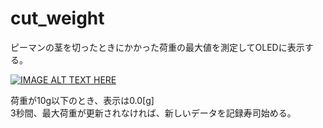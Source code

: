 # cut_weight

ピーマンの茎を切ったときにかかった荷重の最大値を測定してOLEDに表示する。

[![IMAGE ALT TEXT HERE](http://img.youtube.com/vi/QRz_kQi25Sg/0.jpg)](http://www.youtube.com/watch?v=QRz_kQi25Sg)

荷重が10g以下のとき、表示は0.0[g]  
3秒間、最大荷重が更新されなければ、新しいデータを記録寿司始める。
